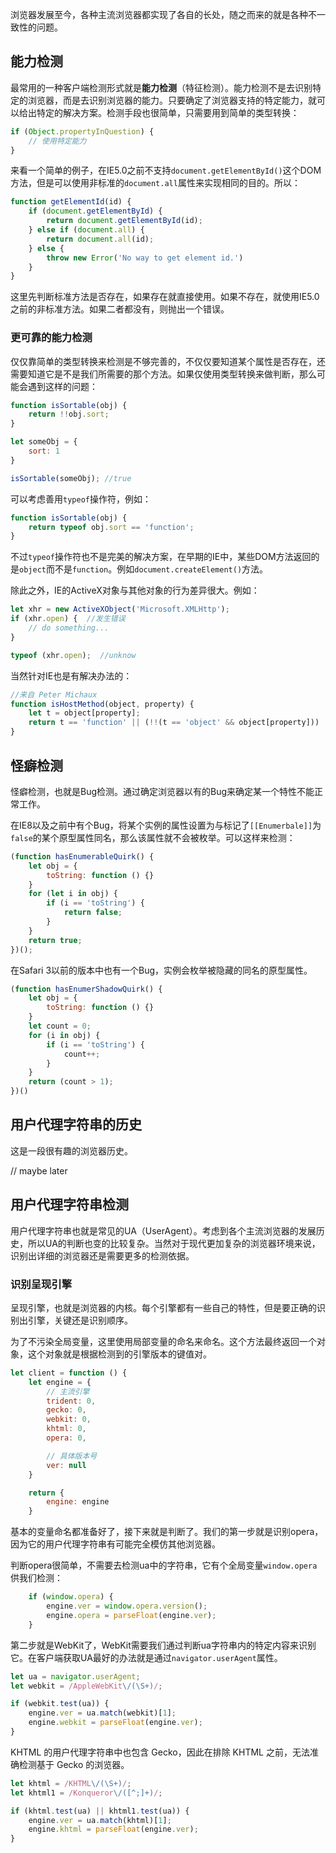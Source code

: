 浏览器发展至今，各种主流浏览器都实现了各自的长处，随之而来的就是各种不一致性的问题。

## 能力检测

最常用的一种客户端检测形式就是**能力检测**（特征检测）。能力检测不是去识别特定的浏览器，而是去识别浏览器的能力。只要确定了浏览器支持的特定能力，就可以给出特定的解决方案。检测手段也很简单，只需要用到简单的类型转换：

```js
if (Object.propertyInQuestion) {
    // 使用特定能力
}
```

来看一个简单的例子，在IE5.0之前不支持`document.getElementById()`这个DOM方法，但是可以使用非标准的`document.all`属性来实现相同的目的。所以：

```js
function getElementId(id) {
    if (document.getElementById) {
        return document.getElementById(id);
    } else if (document.all) {
        return document.all(id);
    } else {
        throw new Error('No way to get element id.')
    }
}
```

这里先判断标准方法是否存在，如果存在就直接使用。如果不存在，就使用IE5.0之前的非标准方法。如果二者都没有，则抛出一个错误。

### 更可靠的能力检测

仅仅靠简单的类型转换来检测是不够完善的，不仅仅要知道某个属性是否存在，还需要知道它是不是我们所需要的那个方法。如果仅使用类型转换来做判断，那么可能会遇到这样的问题：

```js
function isSortable(obj) {
    return !!obj.sort;
}

let someObj = {
    sort: 1
}

isSortable(someObj); //true
```

可以考虑善用`typeof`操作符，例如：

```js
function isSortable(obj) {
    return typeof obj.sort == 'function';
}
```

不过`typeof`操作符也不是完美的解决方案，在早期的IE中，某些DOM方法返回的是`object`而不是`function`。例如`document.createElement()`方法。

除此之外，IE的ActiveX对象与其他对象的行为差异很大。例如：

```js
let xhr = new ActiveXObject('Microsoft.XMLHttp');
if (xhr.open) {  //发生错误
    // do something...
}

typeof (xhr.open);  //unknow
```

当然针对IE也是有解决办法的：

```js
//来自 Peter Michaux
function isHostMethod(object, property) {
    let t = object[property];
    return t == 'function' || (!!(t == 'object' && object[property])) || t == 'unknow';
}
```

## 怪癖检测

怪癖检测，也就是Bug检测。通过确定浏览器以有的Bug来确定某一个特性不能正常工作。

在IE8以及之前中有个Bug，将某个实例的属性设置为与标记了`[[Enumerbale]]`为`false`的某个原型属性同名，那么该属性就不会被枚举。可以这样来检测：

```js
(function hasEnumerableQuirk() {
    let obj = {
        toString: function () {}
    }
    for (let i in obj) {
        if (i == 'toString') {
            return false;
        }
    }
    return true;
})();
```

在Safari 3以前的版本中也有一个Bug，实例会枚举被隐藏的同名的原型属性。

```js
(function hasEnumerShadowQuirk() {
    let obj = {
        toString: function () {}
    }
    let count = 0;
    for (i in obj) {
        if (i == 'toString') {
            count++;
        }
    }
    return (count > 1);
})()
```

## 用户代理字符串的历史

这是一段很有趣的浏览器历史。

// maybe later

## 用户代理字符串检测

用户代理字符串也就是常见的UA（UserAgent）。考虑到各个主流浏览器的发展历史，所以UA的判断也变的比较复杂。当然对于现代更加复杂的浏览器环境来说，识别出详细的浏览器还是需要更多的检测依据。

### 识别呈现引擎

呈现引擎，也就是浏览器的内核。每个引擎都有一些自己的特性，但是要正确的识别出引擎，关键还是识别顺序。

为了不污染全局变量，这里使用局部变量的命名来命名。这个方法最终返回一个对象，这个对象就是根据检测到的引擎版本的键值对。

```js
let client = function () {
    let engine = {
        // 主流引擎
        trident: 0,
        gecko: 0,
        webkit: 0,
        khtml: 0,
        opera: 0,

        // 具体版本号
        ver: null
    }

    return {
        engine: engine
    }
```

基本的变量命名都准备好了，接下来就是判断了。我们的第一步就是识别opera，因为它的用户代理字符串有可能完全模仿其他浏览器。

判断opera很简单，不需要去检测ua中的字符串，它有个全局变量`window.opera`供我们检测：

```js
    if (window.opera) {
        engine.ver = window.opera.version();
        engine.opera = parseFloat(engine.ver);
    }
```

第二步就是WebKit了，WebKit需要我们通过判断ua字符串内的特定内容来识别它。在客户端获取UA最好的办法就是通过`navigator.userAgent`属性。
                        
```js
let ua = navigator.userAgent;
let webkit = /AppleWebKit\/(\S+)/;

if (webkit.test(ua)) {
    engine.ver = ua.match(webkit)[1];
    engine.webkit = parseFloat(engine.ver);
}
```

KHTML 的用户代理字符串中也包含 Gecko，因此在排除 KHTML 之前，无法准确检测基于 Gecko 的浏览器。

```js
let khtml = /KHTML\/(\S+)/;
let khtml1 = /Konqueror\/([^;]+)/;

if (khtml.test(ua) || khtml1.test(ua)) {
    engine.ver = ua.match(khtml)[1];
    engine.khtml = parseFloat(engine.ver);
}
```